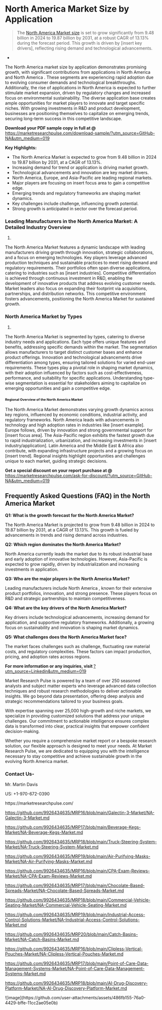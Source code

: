 <h1>North America  Market&nbsp;Size by Application</h1><blockquote><p>The <a href="https://marketresearchpulse.com/download-sample/?utm_source=GitHub-NA&amp;utm_medium=019">North America  Market size</a> is set to grow significantly from 9.48 billion in 2024 to 19.87 billion by 2031, at a robust CAGR of 13.13% during the forecast period. This growth is driven by [insert key drivers], reflecting rising demand and technological advancements.</p></blockquote><ul><li></li></ul><p>The North America  market size by application demonstrates promising growth, with significant contributions from applications in North America  and North America . These segments are experiencing rapid adoption due to evolving consumer demands and technological breakthroughs. Additionally, the rise of applications in North America  is expected to further stimulate market expansion, driven by regulatory changes and increased focus on environmental sustainability. The diverse application base creates ample opportunities for market players to innovate and target specific niches. With growing investments in R&D and product development, businesses are positioning themselves to capitalize on emerging trends, securing long-term success in this competitive landscape.</p><p><strong>Download your PDF sample copy in full at @ </strong><a href="https://marketresearchpulse.com/download-sample/?utm_source=GitHub-NA&amp;utm_medium=019">https://marketresearchpulse.com/download-sample/?utm_source=GitHub-NA&amp;utm_medium=019</a></p><p><strong>Key Highlights: </strong></p><ul><li>The North America  Market is expected to grow from 9.48 billion in 2024 to 19.87 billion by 2031, at a CAGR of 13.13%.</li><li>Increasing demand for trend or application is driving market growth.</li><li>Technological advancements and innovation are key market drivers.</li><li>North America, Europe, and Asia-Pacific are leading regional markets.</li><li>Major players are focusing on insert focus area to gain a competitive edge.</li><li>Emerging trends and regulatory frameworks are shaping market dynamics.</li><li>Key challenges include challenge, influencing growth potential.</li><li>Strong growth is anticipated in sector over the forecast period.</li></ul><h3>Leading Manufacturers in the North America  Market: A Detailed Industry Overview</h3><ol><li></li></ol><div class="flex max-w-full flex-col flex-grow"><div class="min-h-8 text-message flex w-full flex-col items-end gap-2 whitespace-normal break-words [.text-message+&amp;]:mt-5" dir="auto" data-message-author-role="assistant" data-message-id="fd8432e4-4910-450d-b182-61b7bfb0a01f" data-message-model-slug="gpt-4o"><div class="flex w-full flex-col gap-1 empty:hidden first:pt-[3px]"><div class="markdown prose w-full break-words dark:prose-invert light"><p>The North America  Market features a dynamic landscape with leading manufacturers driving growth through innovation, strategic collaborations, and a focus on emerging technologies. Key players leverage advanced production techniques and sustainable practices to meet rising demand and regulatory requirements. Their portfolios often span diverse applications, catering to industries such as [insert industries]. Competitive differentiation is achieved through continuous investment in R&amp;D, enabling the development of innovative products that address evolving customer needs. Market leaders also focus on expanding their footprint via acquisitions, partnerships, and distribution networks. This competitive environment fosters advancements, positioning the North America  Market for sustained growth.</p></div></div></div></div><h3>North America  Market by Types</h3><ol><li></li></ol><div class="flex max-w-full flex-col flex-grow"><div class="min-h-8 text-message flex w-full flex-col items-end gap-2 whitespace-normal break-words [.text-message+&amp;]:mt-5" dir="auto" data-message-author-role="assistant" data-message-id="084470be-0bb7-4664-bddf-5156b4f41249" data-message-model-slug="gpt-4o-mini"><div class="flex w-full flex-col gap-1 empty:hidden first:pt-[3px]"><div class="markdown prose w-full break-words dark:prose-invert light"><p>The North America  Market is segmented by types, catering to diverse industry needs and applications. Each type offers unique features and benefits, addressing specific demands within the market. The segmentation allows manufacturers to target distinct customer bases and enhance product offerings. Innovation and technological advancements drive differentiation among types, ensuring tailored solutions for varied end-user requirements. These types play a pivotal role in shaping market dynamics, with their adoption influenced by factors such as cost-effectiveness, performance, and suitability for specific applications. Understanding type-wise segmentation is essential for stakeholders aiming to capitalize on emerging opportunities and gain a competitive edge.</p></div></div></div></div><h3><span style="font-size: 11px;">Regional Overview of the North America  Market</span></h3><div class="flex max-w-full flex-col flex-grow"><div class="min-h-8 text-message flex w-full flex-col items-end gap-2 whitespace-normal break-words [.text-message+&amp;]:mt-5" dir="auto" data-message-author-role="assistant" data-message-id="e9038762-ce64-4e30-91c9-9bd413514231" data-message-model-slug="gpt-4o-mini"><div class="flex w-full flex-col gap-1 empty:hidden first:pt-[3px]"><div class="markdown prose w-full break-words dark:prose-invert light"><p>The North America  Market demonstrates varying growth dynamics across key regions, influenced by economic conditions, industrial activity, and regulatory frameworks. North America leads with advancements in technology and high adoption rates in industries like [insert example]. Europe follows, driven by innovation and strong governmental support for [insert focus area]. The Asia-Pacific region exhibits the fastest growth due to rapid industrialization, urbanization, and increasing investments in [insert industry/application]. Latin America and the Middle East &amp; Africa also contribute, with expanding infrastructure projects and a growing focus on [insert trend]. Regional insights highlight opportunities and challenges unique to each market, guiding strategic decisions.</p></div></div></div></div><p><strong>Get a special discount on your report purchase at @ </strong><a href="https://marketresearchpulse.com/ask-for-discount/?utm_source=GitHub-NA&amp;utm_medium=019">https://marketresearchpulse.com/ask-for-discount/?utm_source=GitHub-NA&amp;utm_medium=019</a></p><h2>Frequently Asked Questions (FAQ) in the North America  Market</h2><p><strong>Q1: What is the growth forecast for the North America  Market?</strong></p><p>The North America  Market is projected to grow from 9.48 billion in 2024 to 19.87 billion by 2031, at a CAGR of 13.13%. This growth is fueled by advancements in trends and rising demand across industries.</p><p><strong>Q2: Which region dominates the North America  Market?</strong></p><p>North America currently leads the market due to its robust industrial base and early adoption of innovative technologies. However, Asia-Pacific is expected to grow rapidly, driven by industrialization and increasing investments in application.</p><p><strong>Q3: Who are the major players in the North America  Market?</strong></p><p>Leading manufacturers include North America , known for their extensive product portfolios, innovation, and strong presence. These players focus on R&amp;D and strategic partnerships to maintain competitiveness.</p><p><strong>Q4: What are the key drivers of the North America  Market?</strong></p><p>Key drivers include technological advancements, increasing demand for application, and supportive regulatory frameworks. Additionally, a growing focus on sustainability and innovation is shaping market dynamics.</p><p><strong>Q5: What challenges does the North America  Market face?</strong></p><p>The market faces challenges such as challenge, fluctuating raw material costs, and regulatory complexities. These factors can impact production, pricing, and adoption rates across regions.</p><p><strong>For more information or any inquiries, visit&nbsp;</strong><a href="?utm_source=Linkedin&utm_medium=019">?utm_source=Linkedin&utm_medium=019</a></p><p>Market Research Pulse is powered by a team of over 250 seasoned analysts and subject matter experts who leverage advanced data collection techniques and robust research methodologies to deliver actionable insights. We go beyond data presentation, offering deep analysis and strategic recommendations tailored to your business goals.</p><p>With expertise spanning over 25,000 high-growth and niche markets, we specialize in providing customized solutions that address your unique challenges. Our commitment to actionable intelligence ensures complex data is transformed into clear, practical insights that empower confident decision-making.</p><p>Whether you require a comprehensive market report or a bespoke research solution, our flexible approach is designed to meet your needs. At Market Research Pulse, we are dedicated to equipping you with the intelligence necessary to stay competitive and achieve sustainable growth in the evolving North America  market.</p><h3><strong>Contact Us-</strong></h3><p>Mr. Martin Davis</p><p>US: +1-970-672-0390</p><p>https://marketresearchpulse.com/</p><p><a href="https://github.com/9926434635/MRP16/blob/main/Galectin-3-Market/NA-Galectin-3-Market.md">https://github.com/9926434635/MRP16/blob/main/Galectin-3-Market/NA-Galectin-3-Market.md</a></p><p><a href="https://github.com/9926434635/MRP17/blob/main/Beverage-Kegs-Market/NA-Beverage-Kegs-Market.md">https://github.com/9926434635/MRP17/blob/main/Beverage-Kegs-Market/NA-Beverage-Kegs-Market.md</a></p><p><a href="https://github.com/9926434635/MRP18/blob/main/Truck-Steering-System-Market/NA-Truck-Steering-System-Market.md">https://github.com/9926434635/MRP18/blob/main/Truck-Steering-System-Market/NA-Truck-Steering-System-Market.md</a></p><p><a href="https://github.com/9926434635/MRP19/blob/main/Air-Purifying-Masks-Market/NA-Air-Purifying-Masks-Market.md">https://github.com/9926434635/MRP19/blob/main/Air-Purifying-Masks-Market/NA-Air-Purifying-Masks-Market.md</a></p><p><a href="https://github.com/9926434635/MRP16/blob/main/CPA-Exam-Reviews-Market/NA-CPA-Exam-Reviews-Market.md">https://github.com/9926434635/MRP16/blob/main/CPA-Exam-Reviews-Market/NA-CPA-Exam-Reviews-Market.md</a></p><p><a href="https://github.com/9926434635/MRP17/blob/main/Chocolate-Based-Spreads-Market/NA-Chocolate-Based-Spreads-Market.md">https://github.com/9926434635/MRP17/blob/main/Chocolate-Based-Spreads-Market/NA-Chocolate-Based-Spreads-Market.md</a></p><p><a href="https://github.com/9926434635/MRP18/blob/main/Commercial-Vehicle-Seating-Market/NA-Commercial-Vehicle-Seating-Market.md">https://github.com/9926434635/MRP18/blob/main/Commercial-Vehicle-Seating-Market/NA-Commercial-Vehicle-Seating-Market.md</a></p><p><a href="https://github.com/9926434635/MRP19/blob/main/Industrial-Access-Control-Solutions-Market/NA-Industrial-Access-Control-Solutions-Market.md">https://github.com/9926434635/MRP19/blob/main/Industrial-Access-Control-Solutions-Market/NA-Industrial-Access-Control-Solutions-Market.md</a></p><p><a href="https://github.com/9926434635/MRP20/blob/main/Catch-Basins-Market/NA-Catch-Basins-Market.md">https://github.com/9926434635/MRP20/blob/main/Catch-Basins-Market/NA-Catch-Basins-Market.md</a></p><p><a href="https://github.com/9926434635/MRP16/blob/main/Clipless-Vertical-Pouches-Market/NA-Clipless-Vertical-Pouches-Market.md">https://github.com/9926434635/MRP16/blob/main/Clipless-Vertical-Pouches-Market/NA-Clipless-Vertical-Pouches-Market.md</a></p><p><a href="https://github.com/9926434635/MRP17/blob/main/Point-of-Care-Data-Management-Systems-Market/NA-Point-of-Care-Data-Management-Systems-Market.md">https://github.com/9926434635/MRP17/blob/main/Point-of-Care-Data-Management-Systems-Market/NA-Point-of-Care-Data-Management-Systems-Market.md</a></p><p><a href="https://github.com/9926434635/MRP18/blob/main/AI-Drug-Discovery-Platform-Market/NA-AI-Drug-Discovery-Platform-Market.md">https://github.com/9926434635/MRP18/blob/main/AI-Drug-Discovery-Platform-Market/NA-AI-Drug-Discovery-Platform-Market.md</a></p>
![image](https://github.com/user-attachments/assets/486fb155-76a0-4429-bffe-11cc2ae05e0b)
